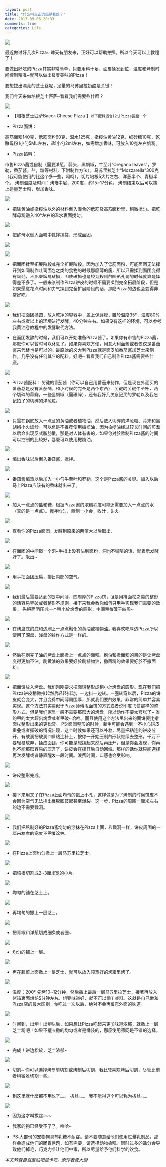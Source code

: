 ```yaml
---
layout: post
title: "什么叫真正的匹萨拔丝？"
date: 2013-09-06 20:33
comments: true
categories: Life
---
```

![](/media/2013-09-06-pisa/1.jpg)

<!-- more -->

最近做过好几次Pizza~ 昨天有朋友来，正好可以帮助拍照。所以今天可以上教程了！

要做出好吃的Pizza其实非常简单，只要用料十足，面皮揉发到位，温度和烤制时间控制精准~就可以做出极度美味的Pizza！

要想拔出漂亮的芝士丝呢，足量的马苏里拉奶酪是关键！

我们今天来做培根芝士匹萨~看看我们需要些什麽？

![](/media/2013-09-06-pisa/2.jpg)

* 【培根芝士匹萨Bacon Cheese Pizza 】`以下配料适合12寸Pizza圆盘一个`

* Pizza面饼：

高筋面粉140克，低筋面粉60克，温水125克，橄榄油黄油12克，细砂糖10克，乾酵母粉1小勺5ML左右，盐1小勺2ml左右，如需增加香味，可放入10克左右奶粉。

* Pizza馅料：

市售Pizza酱或自制（需要洋葱，蒜头，黑胡椒，牛至叶“Oregano leaves”，罗勒，番茄酱，盐，糖等材料，下附制作方法），马苏里拉芝士“Mozzarella”300克（我可能使用的比这个多一些，呵呵），切片培根5大片左右、洋葱半个、青椒半个。
烤制温度及时间：烤箱中层，200度，约15~17分钟。 烤制结束以后可以撒上适量芝士粉，增加香味。

![](/media/2013-09-06-pisa/3.jpg)

* 把除黄油或橄榄油以外的材料倒入混合的低筋及高筋面粉里，稍微搅匀。把乾酵母粉融入40°左右的温水裏面搅匀。

![](/media/2013-09-06-pisa/4.jpg)

* 把酵母水倒入面粉中搅拌揉搓，形成面团。

![](/media/2013-09-06-pisa/5.jpg)

![](/media/2013-09-06-pisa/6.jpg)

* 把面团揉至拓展阶段或完全扩展阶段。因为加入了低筋面粉，可能面团无法撑开到如同制作吐司面包之类的食物的时候那麼薄的膜，所以只需揉到面团变得有韧劲，不那麼容易破损，即使破损也是较为规则的圆形孔洞的时候就算是揉得差不多了。一般来说制作Pizza饼皮的时候不需要揉到完全拓展阶段，但是如果愿意花点时间和力气揉到完全扩展阶段的话，那麼Pizza的边也会变得非常好吃。

![](/media/2013-09-06-pisa/7.jpg)

* 我们把面团揉圆，放入乾净的容器中，盖上保鲜膜，置於温度35°，湿度80%左右或者以上的环境进行发酵，40分钟左右。如果没有这样的环境，可以参考我黄油卷教程中的发酵取代方法。

* 在面团发酵的时候，我们可以开始准备Pizza酱了。如果你有市售的Pizza酱，那麼你可以暂时可以休息了。如果你喜欢方便，用意大利面酱或者仅仅是番茄酱来代替也是可以的。最原始的义大利Pizza就是面皮加番茄酱加芝士来制作，几乎没有任何其它的配料。好吧~ 看看我们自己制作Pizza酱需要些什麽。

![](/media/2013-09-06-pisa/8.jpg)

* Pizza酱配料：关键的番茄酱（你可以自己用番茄来制作，但是现在外面买的番茄总是没有番茄味，和小时候的完全是两个东西），关键的关键牛至叶，两个切碎的蒜瓣，一些黑胡椒（需碾碎），还有我好几次忘记买的罗勒以及我忘记拍了的切碎的洋葱粒。

![](/media/2013-09-06-pisa/9.jpg)

* 只需在锅底放入一点点的黄油或者植物油，然后放入切碎的洋葱粒、蒜末和黑胡椒小火煸炒。可以但是不推荐使用橄榄油，因为橄榄油经过较长时间的煎煮以后会出现反式脂肪酸，那是对人体有害的，如果你对於熬制Pizza酱的时间可以控制的比较好，那麼可以使用橄榄油。

![](/media/2013-09-06-pisa/10.jpg)

* 煸出香味以后倒入番茄酱，搅拌。

![](/media/2013-09-06-pisa/11.jpg)

* 番茄酱煸热以后加入一小勺牛至叶和罗勒，这个是Pizza酱的关键。加入以后马上Pizza应该有的香味就出来了。

![](/media/2013-09-06-pisa/12.jpg)

* 加入一点点的盐和糖，根据Pizza酱的浓稠程度可能还需要加入一点点的水（真的是一点点）。搅拌均匀，熬制一小会，收汁，关火。

![](/media/2013-09-06-pisa/13.jpg)

* 查看你的Pizza面团，发酵到原来的两倍大以后取出。

![](/media/2013-09-06-pisa/14.jpg)

* 在面团的中间戳一个洞~手指上没有沾到面粉，洞也不塌陷的话，就表示发酵好了。取出~

![](/media/2013-09-06-pisa/15.jpg)

* 用手把面团压扁，排出内部的空气。

![](/media/2013-09-06-pisa/16.jpg)

* 我们最后需要达到的是中间薄，四周厚的Pizza饼，但是用擀面杖之类的整形的话容易弄破或者整形不规则，接下来我会教你如何只用手实现我们需要的效果。
先把面团压成一个稍小於烤盘的圆形，中间稍微薄于四周~

![](/media/2013-09-06-pisa/17.jpg)

* 在烤盘底的底和边刷上一点点融化的黄油或植物油。我喜欢吃厚边Pizza所以使用了深盘，浅盘的操作方式是一样的。

![](/media/2013-09-06-pisa/18.jpg)

* 然后在刷完了油的烤盘上面撒上一点点的面粉。刷油和撒面粉的目的是让烤盘变得更加不沾。刷黄油的效果要好於刷植物油，撒面粉的效果要好於不撒面粉。

![](/media/2013-09-06-pisa/19.jpg)

* 把面饼放入烤盘。我们刚刚要求把面饼整形成稍小於烤盘的圆形。现在我们把Pizza饼皮稍微拎起然后轻轻抖动，一边抖一边转。一圈转弯以后，Pizza的饼皮就会变大，并且变得中间薄周围厚，那就我们要的效果，非常的简单并容易实现。这个方法其实类似于Pizza师傅甩面饼的方式或者说印度飞饼那样的整形方式，但是我们家里一般不需要那麼大的烤盘，所以动作不要太夸张了~ 省的甩的太大超出烤盘或者甩破~哈哈。而且使用这个方法甩出来的面饼要比擀面杖整形出来的更松软。
PS:面团整形的时候，新手可能会遇到一不小心饼皮重叠或者撕破的情况出现，这个时候如果还可以补救，尽量把粘连的饼皮分开，有破洞把破洞四周粘连补上，按你一开始压制的形状继续去整形。千万不要轻易放弃，揉成面团，你可能是想揉起来然后再压开，但是你会发现，你再也不能那麼容易的压开了，饼皮会在撑开后自动回缩。那样的话你就只能选择再次发酵或者静置醒发一段时间。浪费时间，口感也会受影响。

![](/media/2013-09-06-pisa/20.jpg)

* 饼皮整形完成。

![](/media/2013-09-06-pisa/21.jpg)

* 接下来用叉子在Pizza上面均匀的戳上小孔，这样做是为了烤制的时候饼皮不会因为空气无法排出而膨胀鼓起甚至爆裂。这一步，Pizza的周围一厘米左右的边不需要戳洞。

![](/media/2013-09-06-pisa/22.jpg)

* 我们把熬制好的Pizza酱均匀的涂抹在Pizza上面，和戳洞一样，饼皮周围的一厘米左右的宽度不需要涂抹。

![](/media/2013-09-06-pisa/23.jpg)

* 在Pizza上面均匀撒上一层马苏里拉芝士。

![](/media/2013-09-06-pisa/24.jpg)

* 把培根切割成2~3厘米宽的小片。

![](/media/2013-09-06-pisa/25.jpg)

* 均匀的铺在芝士上。

![](/media/2013-09-06-pisa/26.jpg)

* 再均匀的撒上一层芝士。

![](/media/2013-09-06-pisa/27.jpg)

* 把青椒和洋葱切成细条或者圈~

![](/media/2013-09-06-pisa/28.jpg)

* 均匀的铺上一层。

![](/media/2013-09-06-pisa/29.jpg)

* 再在蔬菜上面撒上一层芝士，就可以放入预热好的烤箱里烤了。

![](/media/2013-09-06-pisa/30.jpg)

* 温度：200° 先烤10~12分钟，然后撒上最后一层马苏里拉芝士，接著再放入烤箱裏面烘焙5分钟左右。想要味道好，就不可以偷工减料。这就是自己做和Pizza店的最大区别，你吃过一次以后，绝对不会再留恋外面的味道。

![](/media/2013-09-06-pisa/31.jpg)

* 时间到，出炉！出炉以后，如果想让Pizza吃起来更加味道浓郁，就撒上一层芝士粉吧！如果不擅长撒的均匀或者是桶装的，那麼使用筛网是不错的选择。

![](/media/2013-09-06-pisa/32.jpg)

* 完成！饼边松软，芝士浓郁~

![](/media/2013-09-06-pisa/33.jpg)

* 切割~ 你可以选择烤制前切割或烤制后切割，我比较喜欢烤后切割，尽管比前者稍微难切割一些。

![](/media/2013-09-06-pisa/34.jpg)

* 到这里就什麽都不用说了。。。 拔丝。。。 我不觉得这个可以称为拔丝。。。

![](/media/2013-09-06-pisa/35.jpg)

* 因为这才叫拔丝~~~

* 我家的狗已经受不了了。哈哈~
* PS:大部份的宠物狗具有乳糖不耐症。请不要随意给他们使用过量乳制品，那样会造成他们的肠胃问题，如有需要，请选择动物奶粉。同时过多的盐分会导致他们掉毛，巧克力会让他们中毒，所以尽量给予他们科学的饮食。

*本文转载自百度贴吧显卡吧，原作者麦大厨*